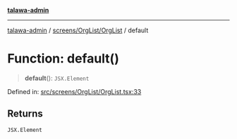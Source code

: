 [**talawa-admin**](../../../../README.md)

***

[talawa-admin](../../../../README.md) / [screens/OrgList/OrgList](../README.md) / default

# Function: default()

> **default**(): `JSX.Element`

Defined in: [src/screens/OrgList/OrgList.tsx:33](https://github.com/gautam-divyanshu/talawa-admin/blob/9fec1eef6a4674b14f6abe30e3be3844537d8dc2/src/screens/OrgList/OrgList.tsx#L33)

## Returns

`JSX.Element`
